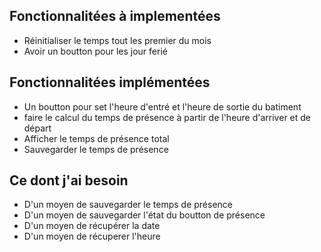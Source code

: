 ## Fonctionnalitées à implementées
- Réinitialiser le temps tout les premier du mois
- Avoir un boutton pour les jour ferié

## Fonctionnalitées implémentées
- Un boutton pour set l'heure d'entré et l'heure de sortie du batiment
- faire le calcul du temps de présence à partir de l'heure d'arriver et de départ
- Afficher le temps de présence total
- Sauvegarder le temps de présence

## Ce dont j'ai besoin
- D'un moyen de sauvegarder le temps de présence
- D'un moyen de sauvegarder l'état du boutton de présence
- D'un moyen de récupérer la date
- D'un moyen de récuperer l'heure

